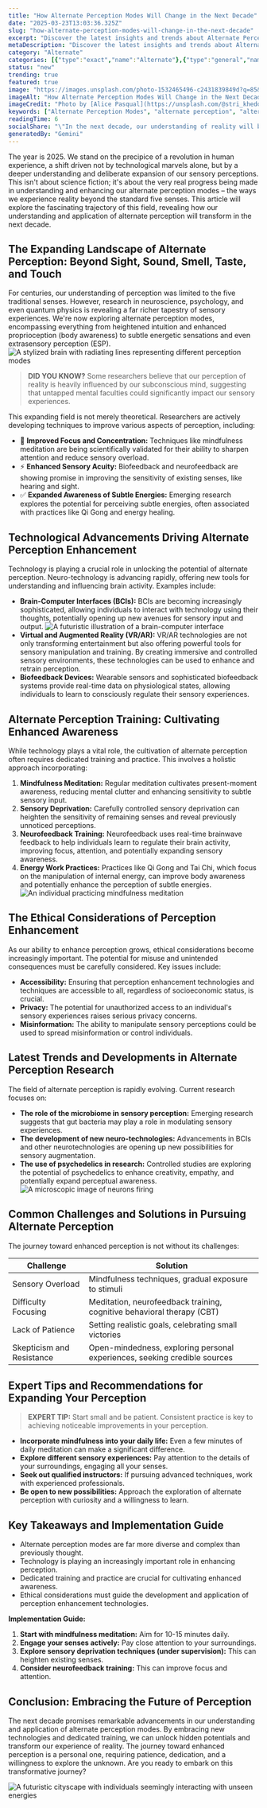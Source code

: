 ```yaml
---
title: "How Alternate Perception Modes Will Change in the Next Decade"
date: "2025-03-23T13:03:36.325Z"
slug: "how-alternate-perception-modes-will-change-in-the-next-decade"
excerpt: "Discover the latest insights and trends about Alternate Perception Modes. This comprehensive guide covers everything you need to know about Alternate Perception Modes in 2025."
metaDescription: "Discover the latest insights and trends about Alternate Perception Modes. This comprehensive guide covers everything you need to know about Alternate Perce..."
category: "Alternate"
categories: [{"type":"exact","name":"Alternate"},{"type":"general","name":"Neuroscience"},{"type":"medium","name":"Sensory Processing"},{"type":"specific","name":"Synesthesia"},{"type":"niche","name":"Graphem-Color Synesthesia"}]
status: "new"
trending: true
featured: true
image: "https://images.unsplash.com/photo-1532465496-c2431839849d?q=85&w=1200&fit=max&fm=webp&auto=compress"
imageAlt: "How Alternate Perception Modes Will Change in the Next Decade"
imageCredit: "Photo by [Alice Pasqual](https://unsplash.com/@stri_khedonia) on Unsplash"
keywords: ["Alternate Perception Modes", "alternate perception", "altered perception", "sensory perception modes", "alternative sensory perception", "expand perception", "how to improve perception", "perception enhancement techniques", "buy perception enhancement supplements", "alternate perception training"]
readingTime: 6
socialShare: "\"In the next decade, our understanding of reality will be revolutionized, not by technology alone, but by a conscious expansion of our sensory perceptions.\""
generatedBy: "Gemini"
---
```




The year is 2025.  We stand on the precipice of a revolution in human experience, a shift driven not by technological marvels alone, but by a deeper understanding and deliberate expansion of our sensory perceptions.  This isn't about science fiction; it's about the very real progress being made in understanding and enhancing our alternate perception modes – the ways we experience reality beyond the standard five senses.  This article will explore the fascinating trajectory of this field, revealing how our understanding and application of alternate perception will transform in the next decade.

##  The Expanding Landscape of Alternate Perception: Beyond Sight, Sound, Smell, Taste, and Touch

For centuries, our understanding of perception was limited to the five traditional senses.  However,  research in neuroscience, psychology, and even quantum physics is revealing a far richer tapestry of sensory experiences.  We're now exploring alternate perception modes, encompassing everything from heightened intuition and enhanced proprioception (body awareness) to subtle energetic sensations and even extrasensory perception (ESP).  ![A stylized brain with radiating lines representing different perception modes](https://images.unsplash.com/photo-1738174024451-064749f1a186?q=85&w=1200&fit=max&fm=webp&auto=compress)

> **DID YOU KNOW?** Some researchers believe that our perception of reality is heavily influenced by our subconscious mind, suggesting that untapped mental faculties could significantly impact our sensory experiences.

This expanding field is not merely theoretical.  Researchers are actively developing techniques to improve various aspects of perception, including:

* 🔑 **Improved Focus and Concentration:** Techniques like mindfulness meditation are being scientifically validated for their ability to sharpen attention and reduce sensory overload.
* ⚡ **Enhanced Sensory Acuity:**  Biofeedback and neurofeedback are showing promise in improving the sensitivity of existing senses, like hearing and sight.
* ✅ **Expanded Awareness of Subtle Energies:**  Emerging research explores the potential for perceiving subtle energies, often associated with practices like Qi Gong and energy healing.

##  Technological Advancements Driving Alternate Perception Enhancement

Technology is playing a crucial role in unlocking the potential of alternate perception.  Neuro-technology is advancing rapidly, offering new tools for understanding and influencing brain activity.  Examples include:

* **Brain-Computer Interfaces (BCIs):** BCIs are becoming increasingly sophisticated, allowing individuals to interact with technology using their thoughts, potentially opening up new avenues for sensory input and output.  ![A futuristic illustration of a brain-computer interface](https://images.unsplash.com/photo-1542769779-110e8eee44b9?q=85&w=1200&fit=max&fm=webp&auto=compress)
* **Virtual and Augmented Reality (VR/AR):** VR/AR technologies are not only transforming entertainment but also offering powerful tools for sensory manipulation and training.  By creating immersive and controlled sensory environments, these technologies can be used to enhance and retrain perception.
* **Biofeedback Devices:**  Wearable sensors and sophisticated biofeedback systems provide real-time data on physiological states, allowing individuals to learn to consciously regulate their sensory experiences.

##  Alternate Perception Training: Cultivating Enhanced Awareness

While technology plays a vital role, the cultivation of alternate perception often requires dedicated training and practice. This involves a holistic approach incorporating:

1. **Mindfulness Meditation:**  Regular meditation cultivates present-moment awareness, reducing mental clutter and enhancing sensitivity to subtle sensory input.
2. **Sensory Deprivation:** Carefully controlled sensory deprivation can heighten the sensitivity of remaining senses and reveal previously unnoticed perceptions.
3. **Neurofeedback Training:**  Neurofeedback uses real-time brainwave feedback to help individuals learn to regulate their brain activity, improving focus, attention, and potentially expanding sensory awareness.
4. **Energy Work Practices:**  Practices like Qi Gong and Tai Chi, which focus on the manipulation of internal energy, can improve body awareness and potentially enhance the perception of subtle energies.  ![An individual practicing mindfulness meditation](https://images.unsplash.com/photo-1638613611017-c763e0ca00ed?q=85&w=1200&fit=max&fm=webp&auto=compress)

##  The Ethical Considerations of Perception Enhancement

As our ability to enhance perception grows, ethical considerations become increasingly important.  The potential for misuse and unintended consequences must be carefully considered.  Key issues include:

* **Accessibility:**  Ensuring that perception enhancement technologies and techniques are accessible to all, regardless of socioeconomic status, is crucial.
* **Privacy:**  The potential for unauthorized access to an individual's sensory experiences raises serious privacy concerns.
* **Misinformation:**  The ability to manipulate sensory perceptions could be used to spread misinformation or control individuals.

##  Latest Trends and Developments in Alternate Perception Research

The field of alternate perception is rapidly evolving.  Current research focuses on:

* **The role of the microbiome in sensory perception:** Emerging research suggests that gut bacteria may play a role in modulating sensory experiences.
* **The development of new neuro-technologies:**  Advancements in BCIs and other neurotechnologies are opening up new possibilities for sensory augmentation.
* **The use of psychedelics in research:**  Controlled studies are exploring the potential of psychedelics to enhance creativity, empathy, and potentially expand perceptual awareness. ![A microscopic image of neurons firing](https://images.unsplash.com/photo-1516373829531-29d21ac7f9d6?q=85&w=1200&fit=max&fm=webp&auto=compress)

##  Common Challenges and Solutions in Pursuing Alternate Perception

The journey toward enhanced perception is not without its challenges:

| Challenge                     | Solution                                                                  |
|------------------------------|--------------------------------------------------------------------------|
| Sensory Overload              | Mindfulness techniques, gradual exposure to stimuli                      |
| Difficulty Focusing           | Meditation, neurofeedback training, cognitive behavioral therapy (CBT)      |
| Lack of Patience             | Setting realistic goals, celebrating small victories                        |
| Skepticism and Resistance     | Open-mindedness, exploring personal experiences, seeking credible sources |

## Expert Tips and Recommendations for Expanding Your Perception

> **EXPERT TIP:** Start small and be patient. Consistent practice is key to achieving noticeable improvements in your perception.

* **Incorporate mindfulness into your daily life:**  Even a few minutes of daily meditation can make a significant difference.
* **Explore different sensory experiences:** Pay attention to the details of your surroundings, engaging all your senses.
* **Seek out qualified instructors:**  If pursuing advanced techniques, work with experienced professionals.
* **Be open to new possibilities:**  Approach the exploration of alternate perception with curiosity and a willingness to learn.

##  Key Takeaways and Implementation Guide

* Alternate perception modes are far more diverse and complex than previously thought.
* Technology is playing an increasingly important role in enhancing perception.
* Dedicated training and practice are crucial for cultivating enhanced awareness.
* Ethical considerations must guide the development and application of perception enhancement technologies.

**Implementation Guide:**

1. **Start with mindfulness meditation:**  Aim for 10-15 minutes daily.
2. **Engage your senses actively:**  Pay close attention to your surroundings.
3. **Explore sensory deprivation techniques (under supervision):**  This can heighten existing senses.
4. **Consider neurofeedback training:**  This can improve focus and attention.

## Conclusion: Embracing the Future of Perception

The next decade promises remarkable advancements in our understanding and application of alternate perception modes.  By embracing new technologies and dedicated training, we can unlock hidden potentials and transform our experience of reality.  The journey toward enhanced perception is a personal one, requiring patience, dedication, and a willingness to explore the unknown.  Are you ready to embark on this transformative journey?

![A futuristic cityscape with individuals seemingly interacting with unseen energies](https://images.unsplash.com/photo-1532465496-c2431839849d?q=85&w=1200&fit=max&fm=webp&auto=compress)
